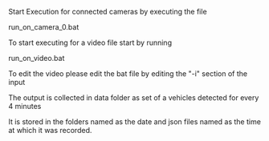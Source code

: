 Start Execution for connected cameras by executing the file 

run_on_camera_0.bat

To start executing for a video file start by running 

run_on_video.bat

To edit the video please edit the bat file by editing the "-i" section of the input 

The output is collected in data folder as set of a vehicles detected for every 4 minutes 

It is stored in the folders named as the date and json files named as the time at which it was recorded.

